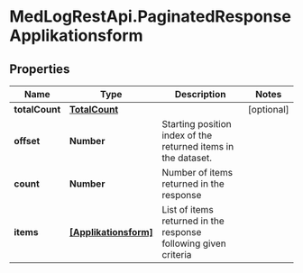 # MedLogRestApi.PaginatedResponseApplikationsform

## Properties

Name | Type | Description | Notes
------------ | ------------- | ------------- | -------------
**totalCount** | [**TotalCount**](TotalCount.md) |  | [optional] 
**offset** | **Number** | Starting position index of the returned items in the dataset. | 
**count** | **Number** | Number of items returned in the response | 
**items** | [**[Applikationsform]**](Applikationsform.md) | List of items returned in the response following given criteria | 


